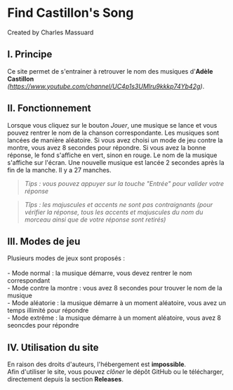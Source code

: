 # Find Castillon's Song

Created by Charles Massuard

## I. Principe

Ce site permet de s'entrainer à retrouver le nom des musiques d'**Adèle Castillon** *(https://www.youtube.com/channel/UC4p1s3UMlru9kkkp74Yb42g)*.

## II. Fonctionnement

Lorsque vous cliquez sur le bouton *Jouer*, une musique se lance et vous pouvez rentrer le nom de la chanson correspondante.
Les musiques sont lancées de manière aléatoire. Si vous avez choisi un mode de jeu contre la montre, vous avez 8 secondes pour répondre.
Si vous avez la bonne réponse, le fond s'affiche en vert, sinon en rouge.
Le nom de la musique s'affiche sur l'écran.
Une nouvelle musique est lancée 2 secondes après la fin de la manche.
Il y a 27 manches.

> *Tips : vous pouvez appuyer sur la touche "Entrée" pour valider votre réponse*

> *Tîps : les majuscules et accents ne sont pas contraignants (pour vérifier la réponse, tous les accents et majuscules du nom du morceau ainsi que de votre réponse sont retirés)*

## III. Modes de jeu

Plusieurs modes de jeux sont proposés :  <br><br>
    - Mode normal : la musique démarre, vous devez rentrer le nom correspondant <br>
    - Mode contre la montre : vous avez 8 secondes pour trouver le nom de la musique <br>
    - Mode aléatorie : la musique démarre à un moment aléatoire, vous avez un temps illimité pour répondre <br>
    - Mode extrême : la musique démarre à un moment aléatoire, vous avez 8 seoncdes pour répondre 

## IV. Utilisation du site

En raison des droits d'auteurs, l'hébergement est **impossible**.<br>
Afin d'utiliser le site, vous pouvez *clôner* le dépôt GitHub ou le télécharger, directement depuis la section **Releases**.

